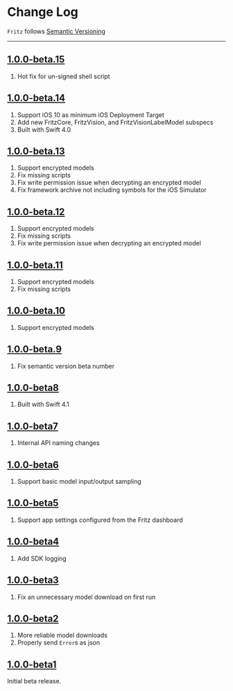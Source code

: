 Change Log
==========

`Fritz` follows [Semantic Versioning](http://semver.org/)

---
## [1.0.0-beta.15](https://github.com/fritzlabs/swift-framework/releases/tag/1.0.0-beta.15)

1. Hot fix for un-signed shell script

## [1.0.0-beta.14](https://github.com/fritzlabs/swift-framework/releases/tag/1.0.0-beta.14)

1. Support iOS 10 as minimum iOS Deployment Target
2. Add new FritzCore, FritzVision, and FritzVisionLabelModel subspecs
3. Built with Swift 4.0

## [1.0.0-beta.13](https://github.com/fritzlabs/swift-framework/releases/tag/1.0.0-beta.13)

1. Support encrypted models
2. Fix missing scripts
3. Fix write permission issue when decrypting an encrypted model
4. Fix framework archive not including symbols for the iOS Simulator

## [1.0.0-beta.12](https://github.com/fritzlabs/swift-framework/releases/tag/1.0.0-beta.12)

1. Support encrypted models
2. Fix missing scripts
3. Fix write permission issue when decrypting an encrypted model

## [1.0.0-beta.11](https://github.com/fritzlabs/swift-framework/releases/tag/1.0.0-beta.11)

1. Support encrypted models
2. Fix missing scripts

## [1.0.0-beta.10](https://github.com/fritzlabs/swift-framework/releases/tag/1.0.0-beta.10)

1. Support encrypted models

## [1.0.0-beta.9](https://github.com/fritzlabs/swift-framework/releases/tag/1.0.0-beta.9)

1. Fix semantic version beta number

## [1.0.0-beta8](https://github.com/fritzlabs/swift-framework/releases/tag/1.0.0-beta8)

1. Built with Swift 4.1

## [1.0.0-beta7](https://github.com/fritzlabs/swift-framework/releases/tag/1.0.0-beta7)

1. Internal API naming changes

## [1.0.0-beta6](https://github.com/fritzlabs/swift-framework/releases/tag/1.0.0-beta6)

1. Support basic model input/output sampling

## [1.0.0-beta5](https://github.com/fritzlabs/swift-framework/releases/tag/1.0.0-beta5)

1. Support app settings configured from the Fritz dashboard

## [1.0.0-beta4](https://github.com/fritzlabs/swift-framework/releases/tag/1.0.0-beta4)

1. Add SDK logging

## [1.0.0-beta3](https://github.com/fritzlabs/swift-framework/releases/tag/1.0.0-beta3)

1. Fix an unnecessary model download on first run

## [1.0.0-beta2](https://github.com/fritzlabs/swift-framework/releases/tag/1.0.0-beta2)

1. More reliable model downloads
2. Properly send `Error`s as json

## [1.0.0-beta1](https://github.com/fritzlabs/swift-framework/releases/tag/1.0.0-beta1)

Initial beta release.
